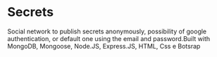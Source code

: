 # Secrets

Social network to publish secrets anonymously, possibility of google authentication, or default one using the email and password.Built with MongoDB, Mongoose, Node.JS, Express.JS, HTML, Css e Botsrap
